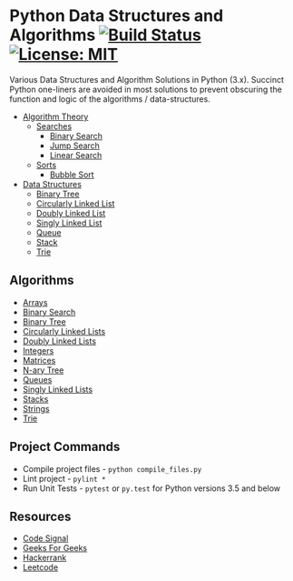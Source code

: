 # Python Data Structures and Algorithms [![Build Status](https://travis-ci.org/ahcode0919/python-ds-algorithms.svg?branch=master)](https://travis-ci.org/ahcode0919/python-ds-algorithms) [![License: MIT](https://img.shields.io/badge/License-MIT-yellow.svg)](https://opensource.org/licenses/MIT)

Various Data Structures and Algorithm Solutions in Python (3.x). Succinct Python one-liners are avoided in most solutions
to prevent obscuring the function and logic of the algorithms / data-structures.  

* [Algorithm Theory](algorithm_theory/README.md)
  * [Searches](algorithm_theory/README.md#searches)
    * [Binary Search](algorithm_theory/README.md#binary-search)
    * [Jump Search](algorithm_theory/README.md#jump-search)
    * [Linear Search](algorithm_theory/README.md#linear-search)
  * [Sorts](algorithm_theory/README.md#sorts)
    * [Bubble Sort](algorithm_theory/README.md#bubble-sort)
* [Data Structures](data_structures/README.md)
  * [Binary Tree](data_structures/README.md#binary-tree)
  * [Circularly Linked List](data_structures/README.md#circularly-linked-list)
  * [Doubly Linked List](data_structures/README.md#doubly-linked-list)
  * [Singly Linked List](data_structures/README.md#singly-linked-list)
  * [Queue](data_structures/README.md#queue)
  * [Stack](data_structures/README.md#stack)
  * [Trie](data_structures/README.md#trie)

## Algorithms

* [Arrays](arrays/README.md)
* [Binary Search](binary_search/README.md)
* [Binary Tree](binary_tree/README.md)
* [Circularly Linked Lists](circularly_linked_list/README.md)
* [Doubly Linked Lists](doubly_linked_list/README.md)
* [Integers](integers/README.md)
* [Matrices](multi_dimensional_arrays/README.md)
* [N-ary Tree](n_ary_tree/README.md)
* [Queues](queues/README.md)
* [Singly Linked Lists](singly_linked_lists/README.md)
* [Stacks](stacks/README.md)
* [Strings](strings/README.md)
* [Trie](trie/README.md)

## Project Commands

* Compile project files - `python compile_files.py`
* Lint project - `pylint *`
* Run Unit Tests - `pytest` or `py.test` for Python versions 3.5 and below

## Resources

* [Code Signal](https://codesignal.com)
* [Geeks For Geeks](https://www.geeksforgeeks.org/)
* [Hackerrank](https://www.hackerrank.com/)
* [Leetcode](https://www.leetcode.com)
